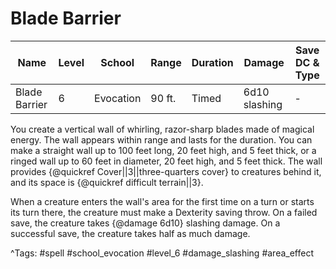 # Blade Barrier

| Name | Level | School | Range | Duration | Damage | Save DC & Type |
|------|-------|--------|-------|----------|--------|----------------|
| Blade Barrier | 6 | Evocation | 90 ft. | Timed | 6d10 slashing | - |

You create a vertical wall of whirling, razor-sharp blades made of magical energy. The wall appears within range and lasts for the duration. You can make a straight wall up to 100 feet long, 20 feet high, and 5 feet thick, or a ringed wall up to 60 feet in diameter, 20 feet high, and 5 feet thick. The wall provides {@quickref Cover||3||three-quarters cover} to creatures behind it, and its space is {@quickref difficult terrain||3}.

When a creature enters the wall's area for the first time on a turn or starts its turn there, the creature must make a Dexterity saving throw. On a failed save, the creature takes {@damage 6d10} slashing damage. On a successful save, the creature takes half as much damage.

^Tags: #spell #school_evocation #level_6 #damage_slashing #area_effect
